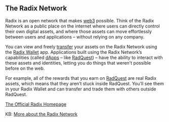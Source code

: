 ## The Radix Network

Radix is an open network that makes [web3](?glossaryAnchor=web3) possible. Think of the Radix Network as a public place on the internet where users can directly control their own digital assets, and where those assets can move effortlessly between users and applications – without relying on any company.

You can view and freely [transfer](?glossaryAnchor=transfers) your assets on the Radix Network using the [Radix Wallet](?glossaryAnchor=radixwallet) app. Applications built using the Radix Network’s capabilities (called [dApps](?glossaryAnchor=dapps) – like [RadQuest](?glossaryAnchor=radquest)) – have the ability to interact with these assets and identities, letting you do things that weren't possible before on the web.

For example, all of the rewards that you earn on [RadQuest](?glossaryAnchor=radquest) are real Radix assets, which means that they aren’t stuck inside RadQuest. You’ll see them in your Radix Wallet and can transfer and trade them with others outside RadQuest.

[The Official Radix Homepage](https://radixdlt.com)

KB: [More about the Radix Network](https://learn.radixdlt.com/article/what-are-the-radix-public-network-and-radix-ledger)

